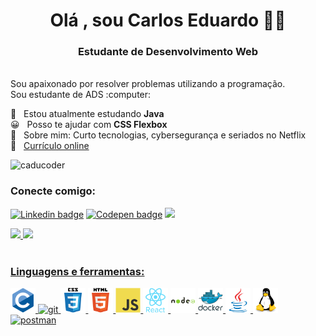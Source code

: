 <h1 align="center">Olá , sou Carlos Eduardo 👨‍💻</h1>
<h3 align="center">Estudante de Desenvolvimento Web</h3>
<br>
Sou apaixonado por resolver problemas utilizando a programação.
<br> Sou estudante de ADS :computer:

🌱 &nbsp; Estou atualmente estudando **Java**
<br> 😀 &nbsp; Posso te ajudar com **CSS Flexbox**
<br> 💬 &nbsp; Sobre mim: Curto tecnologias, cybersegurança e seriados no Netflix
<br> 📄 &nbsp; [Currículo online](https://caducoder.github.io/)

<p align="left"> <img src="https://komarev.com/ghpvc/?username=caducoder&label=Profile%20views&color=0e75b6&style=flat" alt="caducoder" /> </p>

<h3 align="left">Conecte comigo:</h3>
<p align="left">
<a href="https://linkedin.com/in/carloseduardodev" target="_blank"><img src="https://img.shields.io/badge/LinkedIn-0077B5?style=for-the-badge&logo=linkedin&logoColor=white" alt="Linkedin badge"></a>
<a href="https://codepen.io/caducoder" target="_blank"><img src="https://img.shields.io/badge/Codepen-000000?style=for-the-badge&logo=codepen&logoColor=white" alt="Codepen badge"></a>
<a href="mailto:cadudrop@hotmail.com"><img src="https://img.shields.io/badge/Gmail-D14836?style=for-the-badge&logo=gmail&logoColor=white"></a>
</p>

<div>
 <div>
  <a href="https://github.com/caducoder">
  <img height="180em" src="https://github-readme-stats.vercel.app/api?username=caducoder&show_icons=true&theme=tokyonight&include_all_commits=true&count_private=true"/>
  <img height="180em" src="https://github-readme-stats.vercel.app/api/top-langs/?username=caducoder&layout=compact&langs_count=16&theme=tokyonight"/>
</div>
<br>
<h3 align="left">Linguagens e ferramentas:</h3>
<div> 
<a href="https://www.cprogramming.com/" target="_blank"> 
  <img src="https://raw.githubusercontent.com/devicons/devicon/master/icons/c/c-original.svg" alt="c" width="40" height="40"/> </a> 
<a href="https://git-scm.com/" target="_blank"> 
  <img src="https://www.vectorlogo.zone/logos/git-scm/git-scm-icon.svg" alt="git" width="40" height="40"/> </a> 
<a href="https://www.w3schools.com/css/" target="_blank"> 
  <img src="https://raw.githubusercontent.com/devicons/devicon/master/icons/css3/css3-original-wordmark.svg" alt="css3" width="40" height="40"/> 
</a>  
<a href="https://www.w3.org/html/" target="_blank"> 
  <img src="https://raw.githubusercontent.com/devicons/devicon/master/icons/html5/html5-original-wordmark.svg" alt="html5" width="40" height="40"/> 
</a> 
<a href="https://developer.mozilla.org/en-US/docs/Web/JavaScript" target="_blank"> 
  <img src="https://raw.githubusercontent.com/devicons/devicon/master/icons/javascript/javascript-original.svg" alt="javascript" width="40" height="40"/> 
</a>  
<a href="https://reactjs.org/" target="_blank"> 
  <img src="https://raw.githubusercontent.com/devicons/devicon/master/icons/react/react-original-wordmark.svg" alt="react" width="40" height="40"/> 
</a>
<a href="https://nodejs.org" target="_blank" rel="noreferrer"> 
  <img src="https://raw.githubusercontent.com/devicons/devicon/master/icons/nodejs/nodejs-original-wordmark.svg" alt="nodejs" width="40" height="40"/> 
</a>
<a href="https://www.docker.com/" target="_blank" rel="noreferrer"> 
  <img src="https://raw.githubusercontent.com/devicons/devicon/master/icons/docker/docker-original-wordmark.svg" alt="docker" width="40" height="40"/> 
</a>
<a href="https://www.java.com" target="_blank" rel="noreferrer"> 
  <img src="https://raw.githubusercontent.com/devicons/devicon/master/icons/java/java-original.svg" alt="java" width="40" height="40"/> 
</a>
<a href="https://www.linux.org/" target="_blank" rel="noreferrer"> 
  <img src="https://raw.githubusercontent.com/devicons/devicon/master/icons/linux/linux-original.svg" alt="linux" width="40" height="40"/> 
</a>
<a href="https://postman.com" target="_blank" rel="noreferrer"> 
  <img src="https://www.vectorlogo.zone/logos/getpostman/getpostman-icon.svg" alt="postman" width="40" height="40"/> 
</a>
</div>
